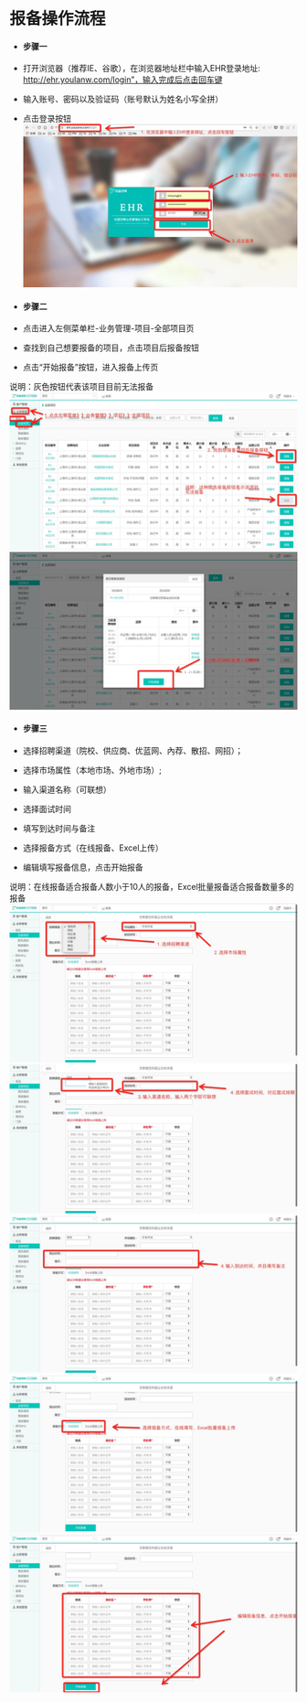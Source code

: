 # 报备操作流程

* #### 步骤一
* 打开浏览器（推荐IE、谷歌），在浏览器地址栏中输入EHR登录地址: http://ehr.youlanw.com/login”，输入完成后点击回车键

* 输入账号、密码以及验证码（账号默认为姓名小写全拼）

* 点击登录按钮![](/assets/1511502203413.jpg)

* #### 步骤二
* 点击进入左侧菜单栏-业务管理-项目-全部项目页

* 查找到自己想要报备的项目，点击项目后报备按钮

* 点击“开始报备”按钮，进入报备上传页

说明：灰色按钮代表该项目目前无法报备![](/assets/1511503246211.jpg)![](/assets/1511503337749.jpg)

* #### 步骤三
* 选择招聘渠道（院校、供应商、优蓝网、內荐、散招、网招）；

* 选择市场属性（本地市场、外地市场）;

* 输入渠道名称（可联想）

* 选择面试时间

* 填写到达时间与备注

* 选择报备方式（在线报备、Excel上传）

* 编辑填写报备信息，点击开始报备

说明：在线报备适合报备人数小于10人的报备，Excel批量报备适合报备数量多的报备![](/assets/报备.jpg)![](/assets/报备二.jpg)![](/assets/报备三.jpg)![](/assets/报备4.jpg)![](/assets/报备5.jpg)

### 



